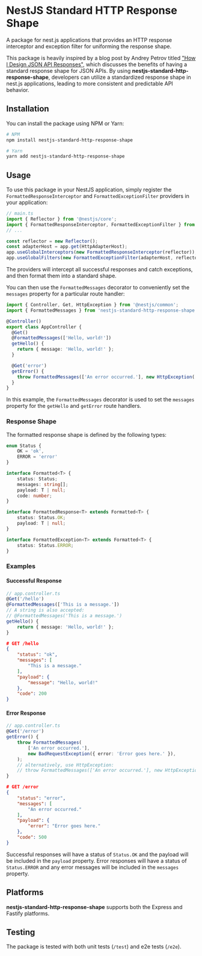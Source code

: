 # NestJS Standard HTTP Response Shape

A package for nest.js applications that provides an HTTP response interceptor and exception filter for uniforming the response shape.

This package is heavily inspired by a blog post by Andrey Petrov titled ["How I Design JSON API Responses"](https://shazow.net/posts/how-i-design-json-api-responses/), which discusses the benefits of having a standard response shape for JSON APIs. By using **nestjs-standard-http-response-shape**, developers can utilize a standardized response shape in nest.js applications, leading to more consistent and predictable API behavior.

## Installation

You can install the package using NPM or Yarn:

```bash
# NPM
npm install nestjs-standard-http-response-shape

# Yarn
yarn add nestjs-standard-http-response-shape
```

## Usage

To use this package in your NestJS application, simply register the `FormattedResponseInterceptor` and `FormattedExceptionFilter` providers in your application:

```typescript
// main.ts
import { Reflector } from '@nestjs/core';
import { FormattedResponseInterceptor, FormattedExceptionFilter } from 'nestjs-standard-http-response-shape';
// ...

const reflector = new Reflector();
const adapterHost = app.get(HttpAdapterHost);
app.useGlobalInterceptors(new FormattedResponseInterceptor(reflector));
app.useGlobalFilters(new FormattedExceptionFilter(adapterHost, reflector));
```

The providers will intercept all successful responses and catch exceptions, and then format them into a standard shape.

You can then use the `FormattedMessages` decorator to conveniently set the `messages` property for a particular route handler:

```typescript
import { Controller, Get, HttpException } from '@nestjs/common';
import { FormattedMessages } from 'nestjs-standard-http-response-shape';

@Controller()
export class AppController {
  @Get()
  @FormattedMessages(['Hello, world!'])
  getHello() {
    return { message: 'Hello, world!' };
  }

  @Get('error')
  getError() {
    throw FormattedMessages(['An error occurred.'], new HttpException('An error occurred.', 500));
  }
}
```

In this example, the `FormattedMessages` decorator is used to set the `messages` property for the `getHello` and `getError` route handlers.

### Response Shape

The formatted response shape is defined by the following types:

```typescript
enum Status {
    OK = 'ok',
    ERROR = 'error'
}

interface Formatted<T> {
    status: Status;
    messages: string[];
    payload: T | null;
    code: number;
}

interface FormattedResponse<T> extends Formatted<T> {
    status: Status.OK;
    payload: T | null;
}

interface FormattedException<T> extends Formatted<T> {
    status: Status.ERROR;
}
```

### Examples

#### Successful Response

```typescript
// app.controller.ts
@Get('/hello')
@FormattedMessages(['This is a message.'])
// A string is also accepted:
// @FormattedMessages('This is a message.')
getHello() {
    return { message: 'Hello, world!' };
}
```

```JSON
# GET /hello
{
    "status": "ok",
    "messages": [
        "This is a message."
    ],
    "payload": {
        "message": "Hello, world!"
    },
    "code": 200
}
```

#### Error Response

```typescript
// app.controller.ts
@Get('/error')
getError() {
    throw FormattedMessages(
        ['An error occurred.'],
        new BadRequestException({ error: 'Error goes here.' }),
    );
    // alternatively, use HttpException:
    // throw FormattedMessages(['An error occurred.'], new HttpException({ error: 'Error goes here.' }, 500));
}
```

```json
# GET /error
{
    "status": "error",
    "messages": [
        "An error occurred."
    ],
    "payload": {
        "error": "Error goes here."
    },
    "code": 500
}
```

Successful responses will have a status of `Status.OK` and the payload will be included in the `payload` property. Error responses will have a status of `Status.ERROR` and any error messages will be included in the `messages` property.

## Platforms

**nestjs-standard-http-response-shape** supports both the Express and Fastify platforms.

## Testing

The package is tested with both unit tests (`/test`) and e2e tests (`/e2e`).